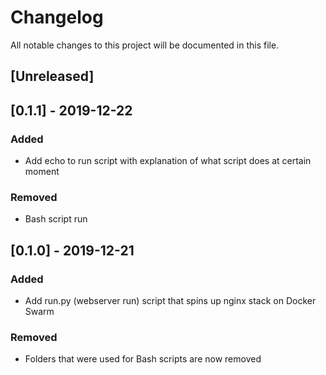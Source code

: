 # Changelog

All notable changes to this project will be documented in this file.

## [Unreleased]

## [0.1.1] - 2019-12-22

### Added

* Add echo to run script with explanation of what script does at certain moment

### Removed

* Bash script run

## [0.1.0] - 2019-12-21

### Added

* Add run.py (webserver run) script that spins up nginx stack on Docker Swarm

### Removed

* Folders that were used for Bash scripts are now removed

